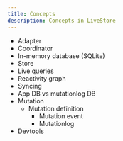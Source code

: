 ```yaml
---
title: Concepts
description: Concepts in LiveStore
---
```


- Adapter
- Coordinator
- In-memory database (SQLite)
- Store
- Live queries
- Reactivity graph
- Syncing
- App DB vs mutationlog DB
- Mutation
  - Mutation definition
	- Mutation event
	- Mutationlog
- Devtools